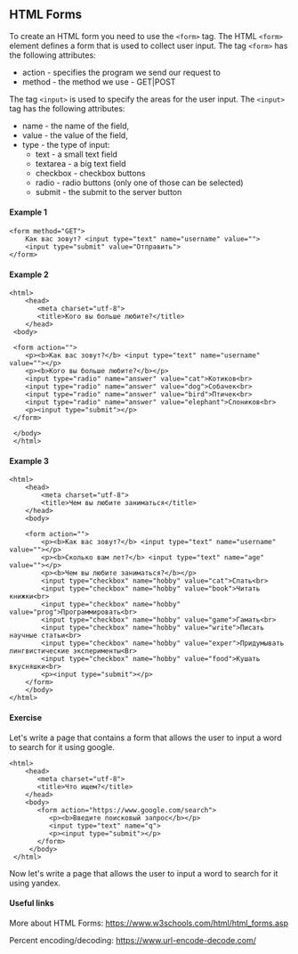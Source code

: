 ## HTML Forms

To create an HTML form you need to use the `<form>` tag. The HTML `<form>` element defines a form that is used to collect user input. The tag `<form>` has the following attributes: 

* action - specifies the program we send our request to
* method - the method we use - GET|POST

The tag `<input>` is used to specify the areas for the user input. The `<input>` tag has the following attributes:

* name - the name of the field,
* value - the value of the field,
* type - the type of input:
    * text - a small text field
    * textarea - a big text field
    * checkbox - checkbox buttons
    * radio - radio buttons (only one of those can be selected)
    * submit - the submit to the server button

#### Example 1
```
<form method="GET">
    Как вас зовут? <input type="text" name="username" value="">
    <input type="submit" value="Отправить">
</form>
```

#### Example 2
```
<html>
    <head>
       <meta charset="utf-8">
       <title>Кого вы больше любите?</title>
    </head>
 <body>

 <form action="">
    <p><b>Как вас зовут?</b> <input type="text" name="username" value=""></p>
    <p><b>Кого вы больше любите?</b></p>
    <input type="radio" name="answer" value="cat">Котиков<br>
    <input type="radio" name="answer" value="dog">Собачек<br>
    <input type="radio" name="answer" value="bird">Птичек<br>
    <input type="radio" name="answer" value="elephant">Слоников<br>
    <p><input type="submit"></p>
 </form>

 </body>
 </html>
```
#### Example 3
```
<html>
    <head>
        <meta charset="utf-8">
        <title>Чем вы любите заниматься</title>
    </head>
    <body>

    <form action="">
        <p><b>Как вас зовут?</b> <input type="text" name="username" value=""></p>
        <p><b>Сколько вам лет?</b> <input type="text" name="age" value=""></p>
        <p><b>Чем вы любите заниматься?</b></p>
        <input type="checkbox" name="hobby" value="cat">Спать<br>
        <input type="checkbox" name="hobby" value="book">Читать книжки<br>
        <input type="checkbox" name="hobby" value="prog">Программировать<br>
        <input type="checkbox" name="hobby" value="game">Гамать<br>
        <input type="checkbox" name="hobby" value="write">Писать научные статьи<br>
        <input type="checkbox" name="hobby" value="exper">Придумывать лингвистические эксперименты<Br>
        <input type="checkbox" name="hobby" value="food">Кушать вкусняшки<br>
        <p><input type="submit"></p>
    </form>
    </body>
</html>
```
#### Exercise

Let's write a page that contains a form that allows the user to input a word to search for it using google.
```
<html>
    <head>
       <meta charset="utf-8">
       <title>Что ищем?</title>
    </head>
    <body>
       <form action="https://www.google.com/search">
          <p><b>Введите поисковый запрос</b></p>
          <input type="text" name="q">
          <p><input type="submit"></p>
       </form>
     </body>
 </html>
```

Now let's write a page that allows the user to input a word to search for it using yandex.

#### Useful links

More about HTML Forms: https://www.w3schools.com/html/html_forms.asp

Percent encoding/decoding: https://www.url-encode-decode.com/
